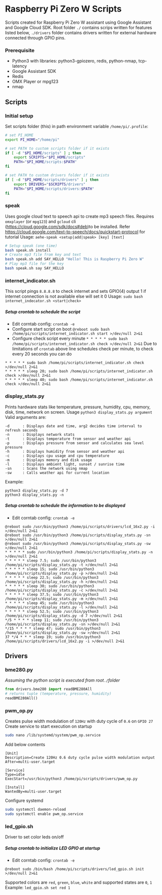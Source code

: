 # Raspberry Pi Zero W Scripts
Scripts created for Raspberry Pi Zero W assistant using Google Assistant and Google Cloud SDK. Root folder `./` contains scrips written for features listed below, `./drivers` folder contains drivers written for external hardware connected through GPIO pins.

### Prerequisite
* Python3 with libraries: python3-gpiozero, redis, python-nmap, tcp-latency
* Google Assistant SDK
* Redis
* OMX Player or mpg123
* nmap

## Scripts
### Initial setup
Set scripts folder (this) in path environment variable `/home/pi/.profile`:
```sh
# set PI_HOME
export PI_HOME="/home/pi"

# set PATH to custom scripts folder if it exists
if [ -d "$PI_HOME/scripts" ] ; then
    export SCRIPTS="$PI_HOME/scripts"
    PATH="$PI_HOME/scripts:$PATH"
fi

# set PATH to custom drivers folder if it exists
if [ -d "$PI_HOME/scripts/drivers" ] ; then
    export DRIVERS="$SCRIPTS/drivers"
    PATH="$PI_HOME/scripts/drivers:$PATH"
fi
```

### speak
Uses google cloud text to speech api to create mp3 speech files. Requires `omxplayer` (or `mpg123`) and `gcloud` cli (https://cloud.google.com/sdk/docs#deb)to be installed.
Refer https://cloud.google.com/text-to-speech/docs/quickstart-protocol for tutorial
Usage: `aehe-speak <setup|add|speak> [key] [text]`
```sh
# Setup speak (one time)
bash speak.sh install
# Create mp3 file from key and text
bash speak.sh add SAY_HELLO "Hello! This is Raspberry Pi Zero W"
# Play mp3 file for the key
bash speak.sh say SAY_HELLO
```

### internet_indicator.sh
This script pings `8.8.8.8` to check internet and sets GPIO(4) output 1 if internet connection is not available else will set it 0
Usage: `sudo bash internet_indecator.sh <start|check>`
##### Setup crontab to schedule the script
* Edit corntab config: `crontab -e`
* Configure start script on boot `@reboot sudo bash /home/pi/scripts/internet_indicator.sh start >/dev/null 2>&1`
* Configure check script every minute `* * * * * sudo bash /home/pi/scripts/internet_indicator.sh check >/dev/null 2>&1`
Due to limitations of `crontab` above line schedules check per minute, to check every 20 seconds you can do
```
* * * * * sudo bash /home/pi/scripts/internet_indicator.sh check >/dev/null 2>&1
* * * * * sleep 20; sudo bash /home/pi/scripts/internet_indicator.sh check >/dev/null 2>&1
* * * * * sleep 40; sudo bash /home/pi/scripts/internet_indicator.sh check >/dev/null 2>&1
```

### display_stats.py
Prints hardware stats like temperature, pressure, humidity, cpu, memory, disk, time, network on screen. Usage `python3 display_stats.py argument`
Valid arguments are:
```
-d      : Displays date and time, arg2 decides time interval to refresh seconds
-n      : Displays network stats
-t      : Displays temperature from sensor and weather api
-p      : Displays pressure from sensor and calculates sea level pressure
-h      : Displays humidity from sensor and weather api
-c      : Displays cpu usage and cpu temperature
-m      : Displays memory and disk usage
-l      : Displays ambient light, sunset / sunrise time
-sn     : Scans the network using nmap
-sw     : Calls weather api for current location
```
Example: 
```
python3 display_stats.py -d 7
python3 display_stats.py -n
```
##### Setup crontab to schedule the information to be displayed
* Edit corntab config: `crontab -e`
```
@reboot sudo /usr/bin/python3 /home/pi/scripts/drivers/lcd_16x2.py -i >/dev/null 2>&1
@reboot sudo /usr/bin/python3 /home/pi/scripts/display_stats.py -sn >/dev/null 2>&1
@reboot sudo /usr/bin/python3 /home/pi/scripts/display_stats.py -sw >/dev/null 2>&1
* * * * * sudo /usr/bin/python3 /home/pi/scripts/display_stats.py -n >/dev/null 2>&1
* * * * * sleep 7.5; sudo /usr/bin/python3 /home/pi/scripts/display_stats.py -t >/dev/null 2>&1
* * * * * sleep 15; sudo /usr/bin/python3 /home/pi/scripts/display_stats.py -p >/dev/null 2>&1
* * * * * sleep 22.5; sudo /usr/bin/python3 /home/pi/scripts/display_stats.py -h >/dev/null 2>&1
* * * * * sleep 30; sudo /usr/bin/python3 /home/pi/scripts/display_stats.py -c >/dev/null 2>&1
* * * * * sleep 37.5; sudo /usr/bin/python3 /home/pi/scripts/display_stats.py -m >/dev/null 2>&1
* * * * * sleep 45; sudo /usr/bin/python3 /home/pi/scripts/display_stats.py -l >/dev/null 2>&1
* * * * * sleep 52.5; sudo /usr/bin/python3 /home/pi/scripts/display_stats.py -d 7 >/dev/null 2>&1
*/5 * * * * sleep 11; sudo /usr/bin/python3 /home/pi/scripts/display_stats.py -sn >/dev/null 2>&1
*/15 * * * * sleep 47; sudo /usr/bin/python3 /home/pi/scripts/display_stats.py -sw >/dev/null 2>&1
37 */4 * * * sleep 19; sudo /usr/bin/python3 /home/pi/scripts/drivers/lcd_16x2.py -i >/dev/null 2>&1
```

## Drivers
### bme280.py
_Assuming the python script is executed from root_`./`_folder_
```python
from drivers.bme280 import readBME280All
# returns tuple (temperature, pressure, humidity)
readBME280All()

```

### pwm_op.py
Creates pulse width modulation of `120Hz` with duty cycle of `0.6` on `GPIO 27`
Create service to start execution on startup
```sh
sudo nano /lib/systemd/system/pwm_op.service 
```
Add below contents
```
[Unit] 
Description=Create 120Hz 0.6 duty cycle pulse width modulation output 
After=multi-user.target 
 
[Service] 
Type=idle 
ExecStart=/usr/bin/python3 /home/pi/scripts/drivers/pwm_op.py 
 
[Install] 
WantedBy=multi-user.target 
```
Configure systemd
```sh
sudo systemctl daemon-reload 
sudo systemctl enable pwm_op.service 
```

### led_gpio.sh
Driver to set color leds on/off
##### Setup crontab to initialize LED GPIO at startup
* Edit corntab config: `crontab -e`
```
@reboot sudo /bin/bash /home/pi/scripts/drivers/led_gpio.sh init >/dev/null 2>&1
```
Supported colors are `red`, `green`, `blue`, `white` and supported states are `0`, `1`
Example: `led_gpio.sh set red 1`
